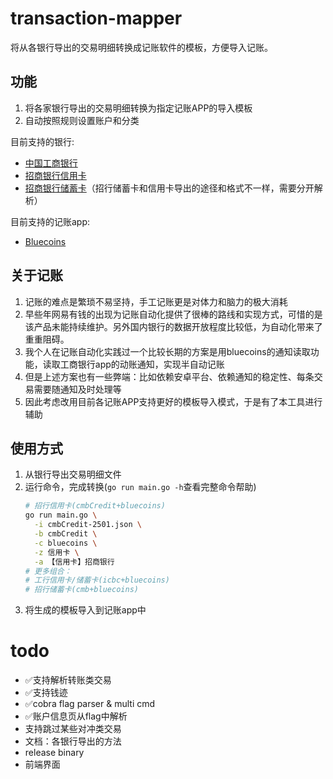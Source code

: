 # transaction-mapper

将从各银行导出的交易明细转换成记账软件的模板，方便导入记账。

## 功能

1. 将各家银行导出的交易明细转换为指定记账APP的导入模板
2. 自动按照规则设置账户和分类

目前支持的银行:

- [中国工商银行](https://mybank.icbc.com.cn/icbc/newperbank/perbank3/frame/frame_index.jsp)
- [招商银行信用卡](https://www.cmbchina.com/)
- [招商银行储蓄卡](https://www.cmbchina.com/)（招行储蓄卡和信用卡导出的途径和格式不一样，需要分开解析）

目前支持的记账app:

- [Bluecoins](https://www.bluecoinsapp.com/)

## 关于记账

1. 记账的难点是繁琐不易坚持，手工记账更是对体力和脑力的极大消耗
2. 早些年网易有钱的出现为记账自动化提供了很棒的路线和实现方式，可惜的是该产品未能持续维护。另外国内银行的数据开放程度比较低，为自动化带来了重重阻碍。
3. 我个人在记账自动化实践过一个比较长期的方案是用bluecoins的通知读取功能，读取工商银行app的动账通知，实现半自动记账
4. 但是上述方案也有一些弊端：比如依赖安卓平台、依赖通知的稳定性、每条交易需要随通知及时处理等
5. 因此考虑改用目前各记账APP支持更好的模板导入模式，于是有了本工具进行辅助

## 使用方式

1. 从银行导出交易明细文件
2. 运行命令，完成转换(`go run main.go -h`查看完整命令帮助)
    ```bash
    # 招行信用卡(cmbCredit+bluecoins)
    go run main.go \
      -i cmbCredit-2501.json \
      -b cmbCredit \
      -c bluecoins \
      -z 信用卡 \
      -a 【信用卡】招商银行
    # 更多组合：
    # 工行信用卡/储蓄卡(icbc+bluecoins)
    # 招行储蓄卡(cmb+bluecoins)
    ```
3. 将生成的模板导入到记账app中

# todo

- ✅支持解析转账类交易
- ✅支持钱迹
- ✅cobra flag parser & multi cmd
- ✅账户信息页从flag中解析
- 支持跳过某些对冲类交易
- 文档：各银行导出的方法
- release binary
- 前端界面
